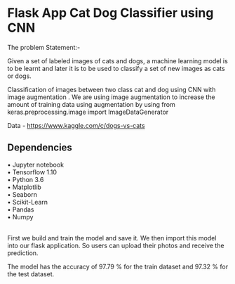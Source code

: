 # Flask App Cat Dog Classifier using CNN

The problem Statement:-

Given a set of labeled images of cats and dogs, a machine learning model is to be learnt and later it is to be used to classify a set of new images as cats or dogs.

Classification of images between two class cat and dog using CNN with image augmentation .
We are using image augmentation to increase the amount of training data using augmentation by using from keras.preprocessing.image import ImageDataGenerator

Data - https://www.kaggle.com/c/dogs-vs-cats

<h2>Dependencies</h2>
• Jupyter notebook</br>
• Tensorflow 1.10</br>
• Python 3.6</br>
• Matplotlib</br>
• Seaborn</br>
• Scikit-Learn</br>
• Pandas</br>
• Numpy</br></br>


First we build and train the model and save it. We then import this model into our flask application. So users can upload their photos and receive the prediction.

The model has the accuracy of 97.79 % for the train dataset and 97.32 % for the test dataset.
